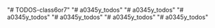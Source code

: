 "# TODOS-class6or7" 
"# a0345y_todos" 
"# a0345y_todos" 
"# a0345y_todos" 
"# a0345y_todos" 
"# a0345y_todos" 
"# a0345y_todos" 
